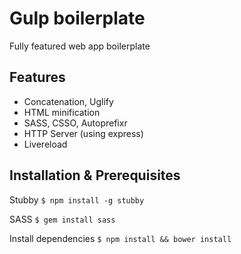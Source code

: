 Gulp boilerplate
======================
Fully featured web app boilerplate 

## Features
- Concatenation, Uglify
- HTML minification
- SASS, CSSO, Autoprefixr
- HTTP Server (using express)
- Livereload

## Installation & Prerequisites
Stubby
`$ npm install -g stubby`

SASS
`$ gem install sass`

Install dependencies
`$ npm install && bower install`
